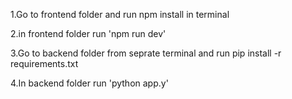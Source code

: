1.Go to frontend folder and run npm install in terminal

2.in frontend folder run 'npm run dev'

3.Go to backend folder from seprate terminal and run pip install -r requirements.txt

4.In backend folder run 'python app.y'
